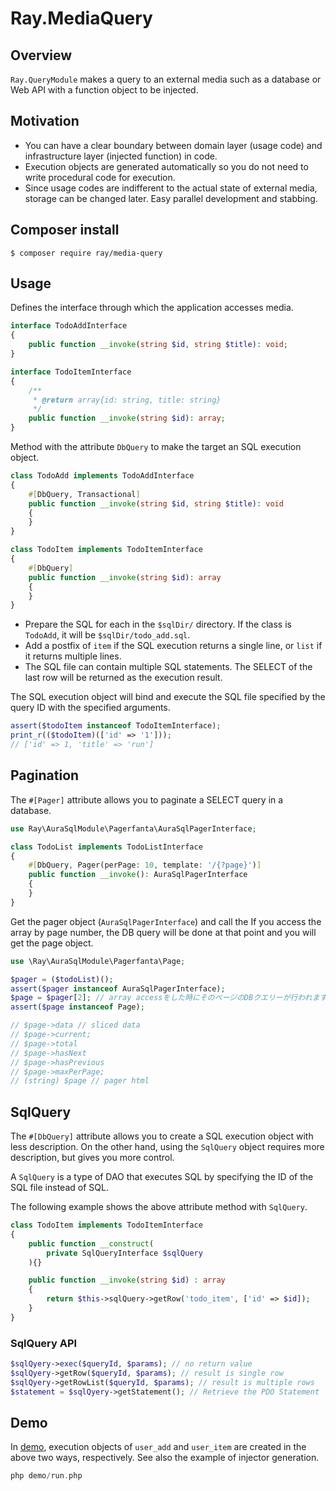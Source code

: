 # Ray.MediaQuery

## Overview

`Ray.QueryModule` makes a query to an external media such as a database or Web API with a function object to be injected.


## Motivation


 * You can have a clear boundary between domain layer (usage code) and infrastructure layer (injected function) in code.
 * Execution objects are generated automatically so you do not need to write procedural code for execution.
 * Since usage codes are indifferent to the actual state of external media, storage can be changed later. Easy parallel development and stabbing.

## Composer install

    $ composer require ray/media-query

## Usage

Defines the interface through which the application accesses media.

```php
interface TodoAddInterface
{
    public function __invoke(string $id, string $title): void;
}

interface TodoItemInterface
{
    /**
     * @return array{id: string, title: string}
     */
    public function __invoke(string $id): array;
}
```

Method with the attribute `DbQuery` to make the target an SQL execution object.

```php
class TodoAdd implements TodoAddInterface
{
    #[DbQuery, Transactional]
    public function __invoke(string $id, string $title): void
    {
    }
}

class TodoItem implements TodoItemInterface
{
    #[DbQuery]
    public function __invoke(string $id): array
    {
    }
}
```

* Prepare the SQL for each in the `$sqlDir/` directory. If the class is `TodoAdd`, it will be `$sqlDir/todo_add.sql`.
* Add a postfix of `item` if the SQL execution returns a single line, or `list` if it returns multiple lines.
* The SQL file can contain multiple SQL statements. The SELECT of the last row will be returned as the execution result.

The SQL execution object will bind and execute the SQL file specified by the query ID with the specified arguments.

```php
assert($todoItem instanceof TodoItemInterface);
print_r(($todoItem)(['id' => '1']));
// ['id' => 1, 'title' => 'run']
```
## Pagination

The `#[Pager]` attribute allows you to paginate a SELECT query in a database.

```php
use Ray\AuraSqlModule\Pagerfanta\AuraSqlPagerInterface;

class TodoList implements TodoListInterface
{
    #[DbQuery, Pager(perPage: 10, template: '/{?page}')]
    public function __invoke(): AuraSqlPagerInterface
    {
    }
}
```

Get the pager object (`AuraSqlPagerInterface`) and call the
If you access the array by page number, the DB query will be done at that point and you will get the page object.

```php
use \Ray\AuraSqlModule\Pagerfanta\Page;

$pager = ($todoList)();
assert($pager instanceof AuraSqlPagerInterface);
$page = $pager[2]; // array accessをした時にそのページのDBクエリーが行われます。
assert($page instanceof Page);

// $page->data // sliced data
// $page->current;
// $page->total
// $page->hasNext
// $page->hasPrevious
// $page->maxPerPage;
// (string) $page // pager html
```

## SqlQuery

The `#[DbQuery]` attribute allows you to create a SQL execution object with less description.
On the other hand, using the `SqlQuery` object requires more description, but gives you more control.

A `SqlQuery` is a type of DAO that executes SQL by specifying the ID of the SQL file instead of SQL.

The following example shows the above attribute method with `SqlQuery`.

```php
class TodoItem implements TodoItemInterface
{
    public function __construct(
        private SqlQueryInterface $sqlQuery
    ){}

    public function __invoke(string $id) : array
    {
        return $this->sqlQuery->getRow('todo_item', ['id' => $id]);
    }
}
```
### SqlQuery API

```php
$sqlQyery->exec($queryId, $params); // no return value
$sqlQyery->getRow($queryId, $params); // result is single row
$sqlQyery->getRowList($queryId, $params); // result is multiple rows
$statement = $sqlQyery->getStatement(); // Retrieve the PDO Statement
```

## Demo

In [demo](/demo), execution objects of `user_add` and `user_item` are created in the above two ways, respectively.
See also the example of injector generation.

```php
php demo/run.php
```
